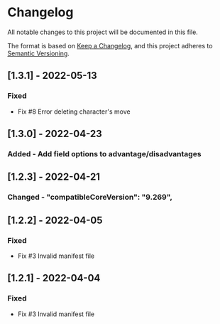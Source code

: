 # Changelog
All notable changes to this project will be documented in this file.

The format is based on [Keep a Changelog](https://keepachangelog.com/en/1.0.0/),
and this project adheres to [Semantic Versioning](https://semver.org/spec/v2.0.0.html).

## [1.3.1] - 2022-05-13
### Fixed
- Fix  #8 Error deleting character's move

## [1.3.0] - 2022-04-23
### Added - Add field options to advantage/disadvantages

## [1.2.3] - 2022-04-21
### Changed - "compatibleCoreVersion": "9.269",

## [1.2.2] - 2022-04-05
### Fixed
- Fix #3 Invalid manifest file

## [1.2.1] - 2022-04-04
### Fixed
- Fix #3 Invalid manifest file
